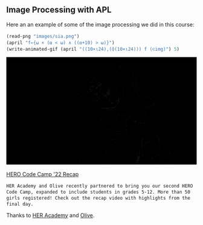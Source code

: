 ## Image Processing with APL

Here an an example of some of the image processing we did in this course:

```lisp
(read-png "images/sia.png")
(april "f←{⍵ × (⍺ < ⍵) ∧ ((⍺+10) > ⍵)}")
(write-animated-gif (april "((10×⍳24),(⌽(10×⍳24))) f (⊂img)") 5)
```
![example](example3.gif)


[HERO Code Camp '22 Recap]()
```
HER Academy and Olive recently partnered to bring you our second HERO Code Camp, expanded to include students in grades 5-12. More than 50 girls registered! Check out the recap video with highlights from the final day.
```

Thanks to [HER Academy](https://theheracademy.org/) and [Olive](https://oliveai.com/).
